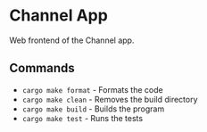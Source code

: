 # Channel App

Web frontend of the Channel app.

## Commands

- `cargo make format` - Formats the code
- `cargo make clean` - Removes the build directory
- `cargo make build` - Builds the program
- `cargo make test` - Runs the tests
